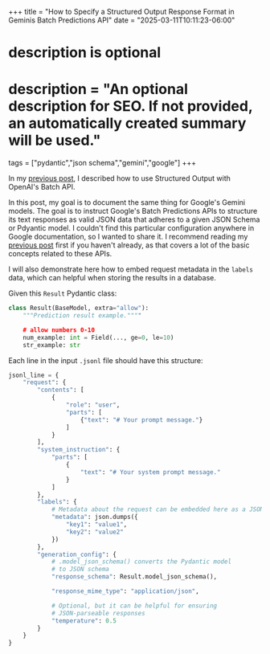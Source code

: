 +++
title = "How to Specify a Structured Output Response Format in Geminis Batch Predictions API"
date = "2025-03-11T10:11:23-06:00"

#
# description is optional
#
# description = "An optional description for SEO. If not provided, an automatically created summary will be used."

tags = ["pydantic","json schema","gemini","google"]
+++

In my [previous post](/jonesnc/how-to-specify-a-structured-output-response-format-in-openais-batch-api/), I described how to use Structured Output with OpenAI's Batch API.

In this post, my goal is to document the same thing for Google's Gemini models. The goal is to instruct Google's Batch Predictions APIs to structure its text responses as valid JSON data that adheres to a given JSON Schema or Pdyantic model. I couldn't find this particular configuration anywhere in Google documentation, so I wanted to share it. I recommend reading my [previous post](/jonesnc/how-to-specify-a-structured-output-response-format-in-openais-batch-api/) first if you haven't already, as that covers a lot of the basic concepts related to these APIs.

I will also demonstrate here how to embed request metadata in the `labels` data, which can helpful when storing the results in a database.

Given this `Result` Pydantic class:

```python
class Result(BaseModel, extra="allow"):
    """Prediction result example.""""

    # allow numbers 0-10
    num_example: int = Field(..., ge=0, le=10)
    str_example: str
```

Each line in the input `.jsonl` file should have this structure:

```python
jsonl_line = {
    "request": {
        "contents": [
            {
                "role": "user",
                "parts": [
                    {"text": "# Your prompt message."}
                ]
            }
        ],
        "system_instruction": {
            "parts": [
                {
                    "text": "# Your system prompt message."
                }
            ]
        },
        "labels": {
            # Metadata about the request can be embedded here as a JSON string.
            "metadata": json.dumps({
                "key1": "value1",
                "key2": "value2"
            })
        },
        "generation_config": {
            # .model_json_schema() converts the Pydantic model
            # to JSON schema
            "response_schema": Result.model_json_schema(),

            "response_mime_type": "application/json",

            # Optional, but it can be helpful for ensuring
            # JSON-parseable responses
            "temperature": 0.5
        }
    }
}
```

